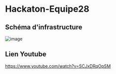# Hackaton-Equipe28

## Schéma d'infrastructure
![image](https://github.com/CriolZ/Hackaton-Equipe28/assets/129154065/990b0e7f-c919-4906-b8fc-f878953c9ce2)

## Lien Youtube
https://www.youtube.com/watch?v=SCJxDRqOpSM

